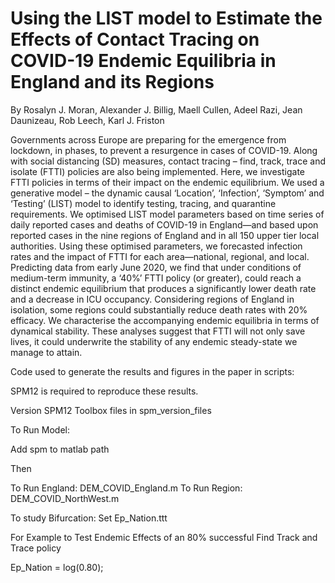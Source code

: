 #  Using the LIST model to Estimate the Effects of Contact Tracing on COVID-19 Endemic Equilibria in England and its Regions



By Rosalyn J. Moran, Alexander J. Billig, Maell Cullen, Adeel Razi, Jean Daunizeau, Rob Leech, Karl J. Friston


Governments across Europe are preparing for the emergence from lockdown, in phases, to prevent a resurgence in cases of COVID-19. Along with social distancing (SD) measures, contact tracing – find, track, trace and isolate (FTTI) policies are also being implemented. Here, we investigate FTTI policies in terms of their impact on the endemic equilibrium. We used a generative model – the dynamic causal ‘Location’, ‘Infection’, ‘Symptom’ and ‘Testing’ (LIST) model to identify testing, tracing, and quarantine requirements. We optimised LIST model parameters based on time series of daily reported cases and deaths of COVID-19 in England—and based upon reported cases in the nine regions of England and in all 150 upper tier local authorities. Using these optimised parameters, we forecasted infection rates and the impact of FTTI for each area—national, regional, and local. Predicting data from early June 2020, we find that under conditions of medium-term immunity, a ‘40%’ FTTI policy (or greater), could reach a distinct endemic equilibrium that produces a significantly lower death rate and a decrease in ICU occupancy. Considering regions of England in isolation, some regions could substantially reduce death rates with 20% efficacy. We characterise the accompanying endemic equilibria in terms of dynamical stability. These analyses suggest that FTTI will not only save lives, it could underwrite the stability of any endemic steady-state we manage to attain.



Code used to generate the results and figures in the paper in scripts:

SPM12 is required to reproduce these results. 

Version SPM12 Toolbox files in spm_version_files

To Run Model:

Add spm to matlab path

Then

To Run England: DEM_COVID_England.m
To Run Region:  DEM_COVID_NorthWest.m

To study Bifurcation: Set Ep_Nation.ttt      

For Example to Test Endemic Effects of an 80% successful Find Track and Trace policy

Ep_Nation =  log(0.80); 

